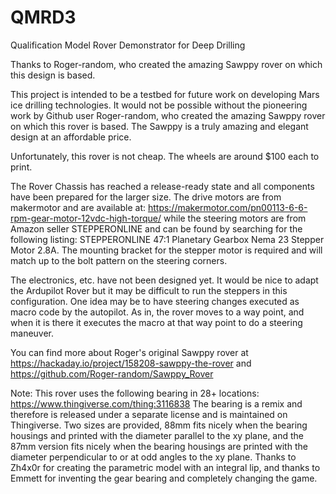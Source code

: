 # QMRD3
Qualification Model Rover Demonstrator for Deep Drilling

Thanks to Roger-random, who created the amazing Sawppy rover on which this design is based.
      
This project is intended to be a testbed for future work on developing Mars ice drilling technologies. It would not be possible 
without the pioneering work by Github user Roger-random, who created the amazing Sawppy rover on which this rover is based. 
The Sawppy is a truly amazing and elegant design at an affordable price.

Unfortunately, this rover is not cheap. The wheels are around $100 each to print. 

The Rover Chassis has reached a release-ready state and all components have been prepared for the larger size. The drive motors are 
from makermotor and are available at: https://makermotor.com/pn00113-6-6-rpm-gear-motor-12vdc-high-torque/ 
while the steering motors are from Amazon seller STEPPERONLINE and can be found by searching for the following listing:
STEPPERONLINE 47:1 Planetary Gearbox Nema 23 Stepper Motor 2.8A. The mounting bracket for the stepper motor is required and will match up
to the bolt pattern on the steering corners. 

The electronics, etc. have not been designed yet. It would be nice to adapt the Ardupilot Rover but it may be difficult to run the steppers
in this configuration. One idea may be to have steering changes executed as macro code by the autopilot. As in, the rover moves to a way 
point, and when it is there it executes the macro at that way point to do a steering maneuver. 

You can find more about Roger's original Sawppy rover at https://hackaday.io/project/158208-sawppy-the-rover 
and https://github.com/Roger-random/Sawppy_Rover

Note: This rover uses the following bearing in 28+ locations: https://www.thingiverse.com/thing:3116838
      The bearing is a remix and therefore is released under a separate license and is maintained on Thingiverse. Two sizes are provided,
      88mm fits nicely when the bearing housings and printed with the diameter parallel to the xy plane, and the 87mm version fits nicely
      when the bearing housings are printed with the diameter perpendicular to or at odd angles to the xy plane. 
      Thanks to Zh4x0r for creating the parametric model with an integral lip, and thanks to Emmett for inventing 
      the gear bearing and completely changing the game.
